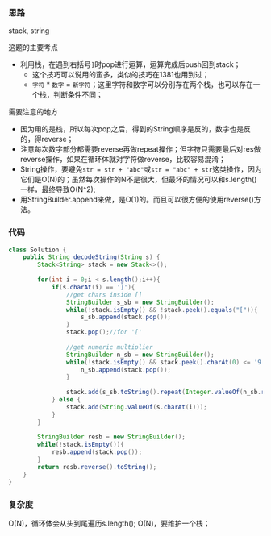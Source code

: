 ### 思路

stack, string

这题的主要考点

- 利用栈，在遇到右括号`]`时pop进行运算，运算完成后push回到stack；
    - 这个技巧可以说用的蛮多，类似的技巧在1381也用到过；
    - `字符` * `数字` = `新字符`；这里字符和数字可以分别存在两个栈，也可以存在一个栈，判断条件不同；

需要注意的地方

- 因为用的是栈，所以每次pop之后，得到的String顺序是反的，数字也是反的，得reverse；
- 注意每次数字部分都需要reverse再做repeat操作；但字符只需要最后对res做reverse操作，如果在循环体就对字符做reverse，比较容易混淆；
- String操作，要避免`str = str + "abc"`或`str = "abc" + str`这类操作，因为它们是O(N)的；虽然每次操作的N不是很大，但最坏的情况可以和s.length()一样，最终导致O(N^2);
- 用StringBuilder.append来做，是O(1)的。而且可以很方便的使用reverse()方法。




### 代码
```java
class Solution {
    public String decodeString(String s) {
        Stack<String> stack = new Stack<>();
        
        for(int i = 0;i < s.length();i++){
            if(s.charAt(i) == ']'){
                //get chars inside []
                StringBuilder s_sb = new StringBuilder();
                while(!stack.isEmpty() && !stack.peek().equals("[")){
                    s_sb.append(stack.pop());
                }
                stack.pop();//for '['
                
                //get numeric multiplier
                StringBuilder n_sb = new StringBuilder();
                while(!stack.isEmpty() && stack.peek().charAt(0) <= '9' && stack.peek().charAt(0) >= '0'){
                    n_sb.append(stack.pop());
                }
                
                stack.add(s_sb.toString().repeat(Integer.valueOf(n_sb.reverse().toString())));
            } else {
                stack.add(String.valueOf(s.charAt(i)));
            }
        }
        
        StringBuilder resb = new StringBuilder();
        while(!stack.isEmpty()){
            resb.append(stack.pop());
        }
        return resb.reverse().toString();
    }
}
```

### 复杂度

O(N)，循环体会从头到尾遍历s.length();
O(N)，要维护一个栈；
